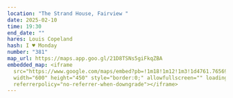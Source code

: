 ```yaml
---
location: "The Strand House, Fairview "
date: 2025-02-10
time: 19:30
end_date: ""
hares: Louis Copeland
hash: I ♥ Monday
number: "381"
map_url: https://maps.app.goo.gl/21D8TSNs5giFkqZBA
embedded_map: <iframe
  src="https://www.google.com/maps/embed?pb=!1m18!1m12!1m3!1d4761.765697371779!2d-6.240532942635199!3d53.36325150224644!2m3!1f0!2f0!3f0!3m2!1i1024!2i768!4f13.1!3m3!1m2!1s0x48670e5be6dc5b87%3A0xc25085ad5f2be639!2sThe%20Strand%20House%20-%20Fairview!5e0!3m2!1sen!2sie!4v1737906172320!5m2!1sen!2sie"
  width="600" height="450" style="border:0;" allowfullscreen="" loading="lazy"
  referrerpolicy="no-referrer-when-downgrade"></iframe>
---
```

